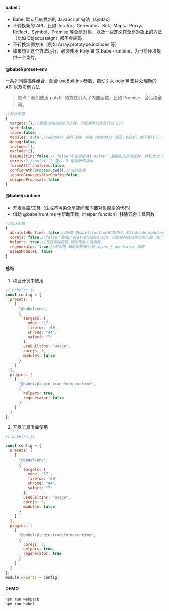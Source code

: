 #### babel：

- Babel 默认只转换新的 JavaScript 句法（syntax）
- 不转换新的 API，比如 Iterator、Generator、Set、Maps、Proxy、Reflect、Symbol、Promise 等全局对象，以及一些定义在全局对象上的方法（比如 Object.assign）都不会转码。
- 不转换实例方法（例如 Array.prototype.includes 等）
- 如果想让这个方法运行，必须使用 Polyfill 或 Babel-runtime，为当前环境提供一个垫片。

#### @babel/preset-env

一系列同类插件组合，配合 useBuiltIns 参数、自动引入 polyfill 垫片处理新的 API 以及实例方法

> 缺点：我们使用 polyfill 的方式引入了内置函数、比如 Promise，会污染全局。

```js
//默认配置
{
  targets:{},//需要支持的目标浏览器，不配置默认全部转成 ES5
  spec:false,
  loose:false,
  modules:'auto',//webpack 会将 es6 转成 commonjs 规范，babel 就不要转了,一般配置成 false
  debug:false,
  include:[],
  exclude:[],
  useBuiltIns:false,// false:不使用垫片| entry:一股脑引入所有垫片，体积太大 | usage:按需导入
  corejs:2,//polyfill 垫片，3 是最新的版本
  forceAllTransforms:false,
  configPath:process.cwd(),//当前目录
  ignoreBrowserslistConfig:false,
  shippedProposals:false
}
```

#### @babel/runtime

- 开发类库/工具（生成不污染全局空间和内置对象原型的代码）
- 借助 @babel/runtime 中帮助函数（helper function）移除冗余工具函数

```js
//默认配置
{
  absoluteRuntime: false,//配置 @babel/runtime模块路径，默认从node_modules读取
  corejs: false,//false：使用preset-env的corejs，但是会存在污染全局问题（如：Array.from），设置2/3会覆盖preset-env的corejs，且不会污染全局
  helpers: true,//开启帮助函数,移除冗余工具函数
  regenerator: true,//是否用 辅助函数来代替 async / generator 函数
  useESModules: false
}
```

#### 总结

1. 项目开发中使用

```js
//.babelrc.js
const config = {
  presets: [
    [
      "@babel/env",
      {
        targets: {
          edge: '17',
          firefox: '60',
          chrome: "44",
          safari: "7"
        },
        useBuiltIns: "usage",
        corejs: 3,
        modules: false
      }
    ]
  ],
  plugins: [
    [
      "@babel/plugin-transform-runtime",
      {
        helpers: true,
        regenerator: false
      }
    ]
  ]
};
```

2. 开发工具类库使用

````js
//.babelrc.js

const config = {
  presets: [
    [
      "@babel/env",
      {
        targets: {
          edge: '17',
          firefox: '60',
          chrome: "44",
          safari: "7"
        },
        useBuiltIns: "usage",
        corejs: 3,
        modules: false
      }
    ]
  ],
  plugins: [
    [
      "@babel/plugin-transform-runtime",
      {
        corejs: 3,
        helpers: true,
        regenerator: true
      }
    ]
  ]
};
module.exports = config;

````

#### DEMO

```sh
npm run webpack
npm run babel
```
